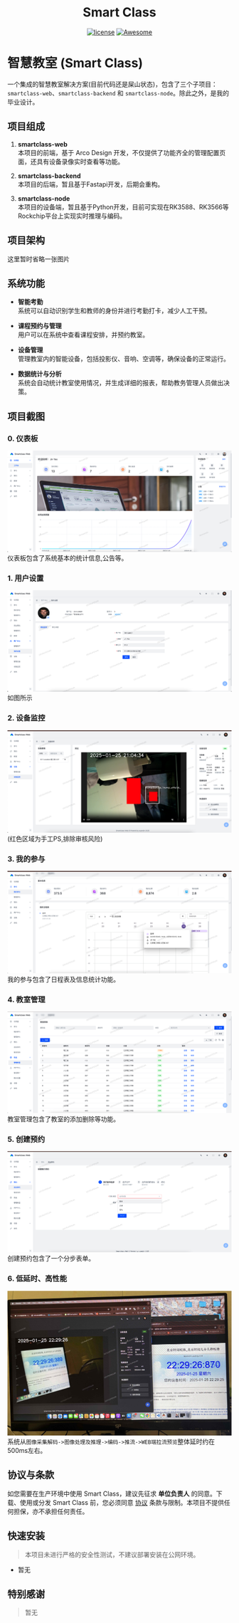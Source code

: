 <div align="center">
  <h1>Smart Class</h1>
</div>

<div align="center">

[![license](https://img.shields.io/badge/license-GPLv2-blue.svg)](./LICENSE)
[![Awesome](https://cdn.rawgit.com/sindresorhus/awesome/d7305f38d29fed78fa85652e3a63e154dd8e8829/media/badge.svg)](https://github.com/arco-design/awesome-arco)

</div>

# 智慧教室 (Smart Class)

一个集成的智慧教室解决方案(目前代码还是屎山状态)，包含了三个子项目：`smartclass-web`、`smartclass-backend` 和 `smartclass-node`。除此之外，是我的毕业设计。

## 项目组成

1. **smartclass-web**  
   本项目的前端，基于 Arco Design 开发，不仅提供了功能齐全的管理配置页面，还具有设备录像实时查看等功能。

2. **smartclass-backend**  
   本项目的后端，暂且基于Fastapi开发，后期会重构。

3. **smartclass-node**  
   本项目的设备端，暂且基于Python开发，目前可实现在RK3588、RK3566等Rockchip平台上实现实时推理与编码。

## 项目架构

  这里暂时省略一张图片

## 系统功能

- **智能考勤**  
  系统可以自动识别学生和教师的身份并进行考勤打卡，减少人工干预。

- **课程预约与管理**  
  用户可以在系统中查看课程安排，并预约教室。

- **设备管理**  
  管理教室内的智能设备，包括投影仪、音响、空调等，确保设备的正常运行。

- **数据统计与分析**  
  系统会自动统计教室使用情况，并生成详细的报表，帮助教务管理人员做出决策。

## 项目截图

### 0. 仪表板
![Page 0](images/0.jpg)
仪表板包含了系统基本的统计信息,公告等。

### 1. 用户设置
![Page 1](images/1.jpg)
如图所示

### 2. 设备监控
![Page 2](images/2.jpg)
(红色区域为手工PS,排除审核风险)

### 3. 我的参与
![Page 3](images/3.jpg)
我的参与包含了日程表及信息统计功能。

### 4. 教室管理
![Page 4](images/4.jpg)
教室管理包含了教室的添加删除等功能。

### 5. 创建预约
![Page 5](images/5.jpg)
创建预约包含了一个分步表单。

### 6. 低延时、高性能
![Page 6](images/6.jpg)
系统从`图像采集解码->图像处理及推理->编码->推流->WEB端拉流预览`整体延时约在500ms左右。

## 协议与条款

如您需要在生产环境中使用 Smart Class，建议先征求 **单位负责人** 的同意。下载、使用或分发 Smart Class 前，您必须同意 [协议](./LICENSE) 条款与限制。本项目不提供任何担保，亦不承担任何责任。

## 快速安装

> 本项目未进行严格的安全性测试，不建议部署安装在公网环境。

- 暂无

## 特别感谢

> 暂无